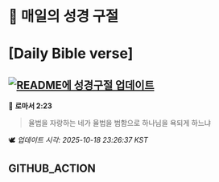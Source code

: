 # 🙏 매일의 성경 구절
# [Daily Bible verse]
## [![README에 성경구절 업데이트](https://github.com/DONGSUKA/first_test/actions/workflows/update-readme-bible.yml/badge.svg)](https://github.com/DONGSUKA/first_test/actions/workflows/update-readme-bible.yml)
<!-- START_BIBLE_VERSE -->
📖 **로마서 2:23**
> 율법을 자랑하는 네가 율법을 범함으로 하나님을 욕되게 하느냐

🕊️ _업데이트 시각: 2025-10-18 23:26:37 KST_
  <!-- END_BIBLE_VERSE -->
## GITHUB_ACTION
